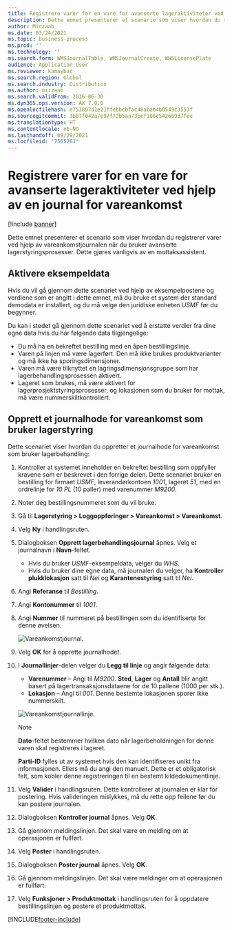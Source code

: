 ```yaml
---
title: Registrere varer for en vare for avanserte lageraktiviteter ved hjelp av en journal for vareankomst
description: Dette emnet presenterer et scenario som viser hvordan du registrerer varer ved hjelp av vareankomstjournalen når du bruker avanserte lagerstyringsprosesser.
author: Mirzaab
ms.date: 03/24/2021
ms.topic: business-process
ms.prod: ''
ms.technology: ''
ms.search.form: WMSJournalTable, WMSJournalCreate, WHSLicensePlate
audience: Application User
ms.reviewer: kamaybac
ms.search.region: Global
ms.search.industry: Distribution
ms.author: mirzaab
ms.search.validFrom: 2016-06-30
ms.dyn365.ops.version: AX 7.0.0
ms.openlocfilehash: e753897d1e21ffebbcbfac48abab4b0549c3553f
ms.sourcegitcommit: 3b87f042a7e97f72b5aa73bef186c5426b937fec
ms.translationtype: HT
ms.contentlocale: nb-NO
ms.lasthandoff: 09/29/2021
ms.locfileid: "7565261"
---
```

# <a name="register-items-for-an-advanced-warehousing-enabled-item-using-an-item-arrival-journal"></a>Registrere varer for en vare for avanserte lageraktiviteter ved hjelp av en journal for vareankomst

[!include [banner](../../includes/banner.md)]

Dette emnet presenterer et scenario som viser hvordan du registrerer varer ved hjelp av vareankomstjournalen når du bruker avanserte lagerstyringsprosesser. Dette gjøres vanligvis av en mottaksassistent.

## <a name="enable-sample-data"></a>Aktivere eksempeldata

Hvis du vil gå gjennom dette scenariet ved hjelp av eksempelpostene og verdiene som er angitt i dette emnet, må du bruke et system der standard demodata er installert, og du må velge den juridiske enheten *USMF* før du begynner.

Du kan i stedet gå gjennom dette scenariet ved å erstatte verdier fra dine egne data hvis du har følgende data tilgjengelige:

- Du må ha en bekreftet bestilling med en åpen bestillingslinje.
- Varen på linjen må være lagerført. Den må ikke brukes produktvarianter og må ikke ha sporingsdimensjoner.
- Varen må være tilknyttet en lagringsdimensjonsgruppe som har lagerbehandlingsprosessen aktivert.
- Lageret som brukes, må være aktivert for lagerprosjektstyringsprosesser, og lokasjonen som du bruker for mottak, må være nummerskiltkontrollert.

## <a name="create-an-item-arrival-journal-header-that-uses-warehouse-management"></a>Opprett et journalhode for vareankomst som bruker lagerstyring

Dette scenariet viser hvordan du oppretter et journalhode for vareankomst som bruker lagerbehandling:

1. Kontroller at systemet inneholder en bekreftet bestilling som oppfyller kravene som er beskrevet i den forrige delen. Dette scenariet bruker en bestilling for firmaet *USMF*, leverandørkontoen *1001*, lageret *51*, med en ordrelinje for *10 PL* (10 paller) med varenummer *M9200*.
1. Noter deg bestillingsnummeret som du vil bruke.
1. Gå til **Lagerstyring \> Loggoppføringer \> Vareankomst \> Vareankomst**.
1. Velg **Ny** i handlingsruten.
1. Dialogboksen **Opprett lagerbehandlingsjournal** åpnes. Velg et journalnavn i **Navn**-feltet.
    - Hvis du bruker *USMF*-eksempeldata, velger du *WHS*.
    - Hvis du bruker dine egne data, må journalen du velger, ha **Kontroller plukklokasjon** satt til *Nei* og **Karantenestyring** satt til *Nei*.
1. Angi **Referanse** til *Bestilling*.
1. Angi **Kontonummer** til *1001*.
1. Angi **Nummer** til nummeret på bestillingen som du identifiserte for denne øvelsen.

    ![Vareankomstjournal.](../media/item-arrival-journal-header.png "Vareankomstjournal")

1. Velg **OK** for å opprette journalhodet.
1. I **Journallinjer**-delen velger du **Legg til linje** og angir følgende data:
    - **Varenummer** – Angi til *M9200*. **Sted**, **Lager** og **Antall** blir angitt basert på lagertransaksjonsdataene for de 10 pallene (1000 per stk.).
    - **Lokasjon** – Angi til *001*. Denne bestemte lokasjonen sporer ikke nummerskilt.

    ![Vareankomstjournallinje.](../media/item-arrival-journal-line.png "Vareankomstjournallinje")

    > [!NOTE]
    > **Dato**-feltet bestemmer hvilken dato når lagerbeholdningen for denne varen skal registreres i lageret.  
    >
    > **Parti-ID** fylles ut av systemet hvis den kan identifiseres unikt fra informasjonen. Ellers må du angi den manuelt. Dette er et obligatorisk felt, som kobler denne registreringen til en bestemt kildedokumentlinje.  

1. Velg **Valider** i handlingsruten. Dette kontrollerer at journalen er klar for postering. Hvis valideringen mislykkes, må du rette opp feilene før du kan postere journalen.  
1. Dialogboksen **Kontroller journal** åpnes. Velg **OK**.
1. Gå gjennom meldingslinjen. Det skal være en melding om at operasjonen er fullført.  
1. Velg **Poster** i handlingsruten.
1. Dialogboksen **Poster journal** åpnes. Velg **OK**.
1. Gå gjennom meldingslinjen. Det skal være meldinger om at operasjonen er fullført.
1. Velg **Funksjoner > Produktmottak** i handlingsruten for å oppdatere bestillingslinjen og postere et produktmottak.


[!INCLUDE[footer-include](../../../includes/footer-banner.md)]
